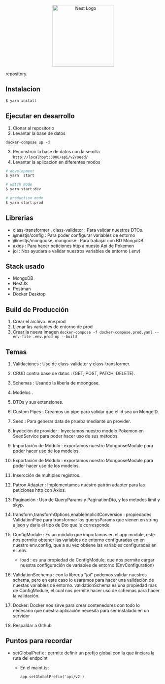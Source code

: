 <p align="center">
  <a href="http://nestjs.com/" target="blank"><img src="https://nestjs.com/img/logo-small.svg" width="200" alt="Nest Logo" /></a>
</p>

repository.

## Instalacion

```bash
$ yarn install
```

## Ejecutar en desarrollo
1. Clonar al repositorio
2. Levantar la base de datos
```
docker-compose up -d
```
3. Reconstruir la base de datos con la semilla
``` http://localhost:3000/api/v2/seed/ ``` 
4. Levantar la aplicacion en diferentes modos
```bash
# development
$ yarn  start

# watch mode
$ yarn start:dev

# production mode
$ yarn start:prod
```

## Librerias

- class-transformer , class-validator : Para validar nuestros DTOs.
- @nestjs/config  : Para poder configurar variables de entorno
- @nestjs/mongoose, mongoose : Para trabajar con BD MongoDB
- axios : Para hacer peticiones http a nuesto Api de Pokemon
- joi :   Nos ayudara a validar nuestros variables de entorno (.env)



## Stack usado
* MongoDB
* NestJS
* Postman
* Docker Desktop

## Build de Producción

1. Crear el archivo .env.prod
2. Llenar las variables de entorno de prod
3. Crear la nueva imagen
```docker-compose -f docker-compose.prod.yaml --env-file .env.prod up --build ```

## Temas
1. Validaciones : Uso de class-validator y class-transformer.
2. CRUD contra base de datos : (GET, POST, PATCH, DELETE).
3. Schemas : Usando la libería de moongose.
4. Modelos .
5. DTOs y sus extensiones.
6. Custom Pipes : Creamos un pipe para validar que el id sea un MongoID.
7. Seed : Para generar data de prueba mediante un provider.
8. Inyección de provider : Inyectamos nuestro modelo Pokemon en SeedService para poder hacer uso de sus métodos.
9. Importación de Módulo :  exportamos nuestro MongooseModule para poder hacer uso de los modelos.
10. Exportación de Módulo :  exportamos nuestro MongooseModule para poder hacer uso de los modelos.
11. Insercción de multiples registros.
12. Patron Adapter : Implementamos nuestro patrón adapter para las peticiones http con Axios.
13. Paginación : Uso de QueryParams y PaginationDto, y los metodos limit y skyp.
14. transform,transformOptions,enableImplicitConversion : propiedades ValidationPipe para transformar los querysParams que vienen en string a json y darle el tipo de Dto que le corresponde.

15. ConfigModule : Es un módulo que importamos en el app.module, este nos permite obtener las variables de entorno configuradas en en nuestro env.config, que a su vez obtiene las variables configuradas en el .env. 
    * load : es una propiedad de ConfigModule, que nos permite cargar nuestra configuración de variables de entorno (EnvConfiguration)

16. ValidationSechema : con la librería "joi" podemos validar nuestros schema, pero en este caso lo usaremos para hacer una validación de nuestas variables de entorno. validationSchema es una propiedad mas de ConfigModule, el cual nos permite hacer uso de schemas para hacer la validación. 

17. Docker: Docker nos sirve para crear contenedores con todo lo necesario que nuestra aplicación necesita para ser instalado en un servidor

18. Respaldar a Github

## Puntos para recordar

- setGlobalPrefix : permite definir un prefijo global con la que iinciara la ruta del endpoint
  - En el maint.ts: 

    ``` app.setGlobalPrefix('api/v2') ```

